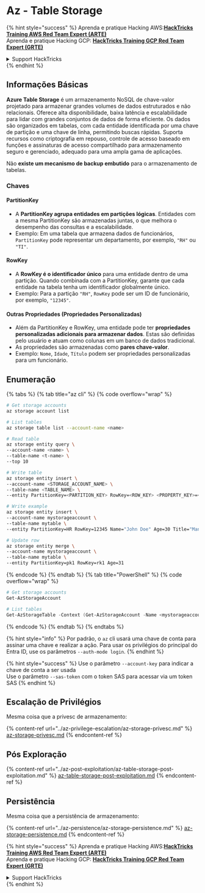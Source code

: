 # Az - Table Storage

{% hint style="success" %}
Aprenda e pratique Hacking AWS:<img src="../../../.gitbook/assets/image (1) (1) (1) (1).png" alt="" data-size="line">[**HackTricks Training AWS Red Team Expert (ARTE)**](https://training.hacktricks.xyz/courses/arte)<img src="../../../.gitbook/assets/image (1) (1) (1) (1).png" alt="" data-size="line">\
Aprenda e pratique Hacking GCP: <img src="../../../.gitbook/assets/image (2) (1).png" alt="" data-size="line">[**HackTricks Training GCP Red Team Expert (GRTE)**<img src="../../../.gitbook/assets/image (2) (1).png" alt="" data-size="line">](https://training.hacktricks.xyz/courses/grte)

<details>

<summary>Support HackTricks</summary>

* Confira os [**planos de assinatura**](https://github.com/sponsors/carlospolop)!
* **Junte-se ao** 💬 [**grupo do Discord**](https://discord.gg/hRep4RUj7f) ou ao [**grupo do telegram**](https://t.me/peass) ou **siga**-nos no **Twitter** 🐦 [**@hacktricks\_live**](https://twitter.com/hacktricks_live)**.**
* **Compartilhe truques de hacking enviando PRs para os repositórios do** [**HackTricks**](https://github.com/carlospolop/hacktricks) e [**HackTricks Cloud**](https://github.com/carlospolop/hacktricks-cloud).

</details>
{% endhint %}

## Informações Básicas

**Azure Table Storage** é um armazenamento NoSQL de chave-valor projetado para armazenar grandes volumes de dados estruturados e não relacionais. Oferece alta disponibilidade, baixa latência e escalabilidade para lidar com grandes conjuntos de dados de forma eficiente. Os dados são organizados em tabelas, com cada entidade identificada por uma chave de partição e uma chave de linha, permitindo buscas rápidas. Suporta recursos como criptografia em repouso, controle de acesso baseado em funções e assinaturas de acesso compartilhado para armazenamento seguro e gerenciado, adequado para uma ampla gama de aplicações.

Não **existe um mecanismo de backup embutido** para o armazenamento de tabelas.

### Chaves

#### **PartitionKey**

* A **PartitionKey agrupa entidades em partições lógicas**. Entidades com a mesma PartitionKey são armazenadas juntas, o que melhora o desempenho das consultas e a escalabilidade.
* Exemplo: Em uma tabela que armazena dados de funcionários, `PartitionKey` pode representar um departamento, por exemplo, `"RH"` ou `"TI"`.

#### **RowKey**

* A **RowKey é o identificador único** para uma entidade dentro de uma partição. Quando combinada com a PartitionKey, garante que cada entidade na tabela tenha um identificador globalmente único.
* Exemplo: Para a partição `"RH"`, `RowKey` pode ser um ID de funcionário, por exemplo, `"12345"`.

#### **Outras Propriedades (Propriedades Personalizadas)**

* Além da PartitionKey e RowKey, uma entidade pode ter **propriedades personalizadas adicionais para armazenar dados**. Estas são definidas pelo usuário e atuam como colunas em um banco de dados tradicional.
* As propriedades são armazenadas como **pares chave-valor**.
* Exemplo: `Nome`, `Idade`, `Título` podem ser propriedades personalizadas para um funcionário.

## Enumeração

{% tabs %}
{% tab title="az cli" %}
{% code overflow="wrap" %}
```bash
# Get storage accounts
az storage account list

# List tables
az storage table list --account-name <name>

# Read table
az storage entity query \
--account-name <name> \
--table-name <t-name> \
--top 10

# Write table
az storage entity insert \
--account-name <STORAGE_ACCOUNT_NAME> \
--table-name <TABLE_NAME> \
--entity PartitionKey=<PARTITION_KEY> RowKey=<ROW_KEY> <PROPERTY_KEY>=<PROPERTY_VALUE>

# Write example
az storage entity insert \
--account-name mystorageaccount \
--table-name mytable \
--entity PartitionKey=HR RowKey=12345 Name="John Doe" Age=30 Title="Manager"

# Update row
az storage entity merge \
--account-name mystorageaccount \
--table-name mytable \
--entity PartitionKey=pk1 RowKey=rk1 Age=31
```
{% endcode %}
{% endtab %}
{% tab title="PowerShell" %}
{% code overflow="wrap" %}
```powershell
# Get storage accounts
Get-AzStorageAccount

# List tables
Get-AzStorageTable -Context (Get-AzStorageAccount -Name <mystorageaccount> -ResourceGroupName <ResourceGroupName>).Context
```
{% endcode %}
{% endtab %}
{% endtabs %}

{% hint style="info" %}
Por padrão, o `az` cli usará uma chave de conta para assinar uma chave e realizar a ação. Para usar os privilégios do principal do Entra ID, use os parâmetros `--auth-mode login`.
{% endhint %}

{% hint style="success" %}
Use o parâmetro `--account-key` para indicar a chave de conta a ser usada\
Use o parâmetro `--sas-token` com o token SAS para acessar via um token SAS
{% endhint %}

## Escalação de Privilégios

Mesma coisa que a privesc de armazenamento:

{% content-ref url="../az-privilege-escalation/az-storage-privesc.md" %}
[az-storage-privesc.md](../az-privilege-escalation/az-storage-privesc.md)
{% endcontent-ref %}

## Pós Exploração

{% content-ref url="../az-post-exploitation/az-table-storage-post-exploitation.md" %}
[az-table-storage-post-exploitation.md](../az-post-exploitation/az-table-storage-post-exploitation.md)
{% endcontent-ref %}

## Persistência

Mesma coisa que a persistência de armazenamento:

{% content-ref url="../az-persistence/az-storage-persistence.md" %}
[az-storage-persistence.md](../az-persistence/az-storage-persistence.md)
{% endcontent-ref %}

{% hint style="success" %}
Aprenda e pratique Hacking AWS:<img src="../../../.gitbook/assets/image (1) (1) (1) (1).png" alt="" data-size="line">[**HackTricks Training AWS Red Team Expert (ARTE)**](https://training.hacktricks.xyz/courses/arte)<img src="../../../.gitbook/assets/image (1) (1) (1) (1).png" alt="" data-size="line">\
Aprenda e pratique Hacking GCP: <img src="../../../.gitbook/assets/image (2) (1).png" alt="" data-size="line">[**HackTricks Training GCP Red Team Expert (GRTE)**<img src="../../../.gitbook/assets/image (2) (1).png" alt="" data-size="line">](https://training.hacktricks.xyz/courses/grte)

<details>

<summary>Support HackTricks</summary>

* Confira os [**planos de assinatura**](https://github.com/sponsors/carlospolop)!
* **Junte-se ao** 💬 [**grupo do Discord**](https://discord.gg/hRep4RUj7f) ou ao [**grupo do telegram**](https://t.me/peass) ou **siga**-nos no **Twitter** 🐦 [**@hacktricks\_live**](https://twitter.com/hacktricks_live)**.**
* **Compartilhe truques de hacking enviando PRs para os repositórios do** [**HackTricks**](https://github.com/carlospolop/hacktricks) e [**HackTricks Cloud**](https://github.com/carlospolop/hacktricks-cloud).

</details>
{% endhint %}
